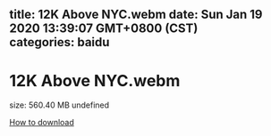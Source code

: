 
title: 12K Above NYC.webm
date: Sun Jan 19 2020 13:39:07 GMT+0800 (CST)    
categories: baidu
---

# 12K Above NYC.webm
size: 560.40 MB
 undefined
 

[How to download](https://bpcam.bemobtrk.com/go/2ceec3aa-1ca2-46d6-b9ff-aaa5c184517c?jno=1743)